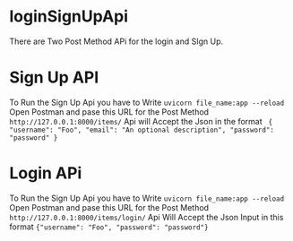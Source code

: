 # loginSignUpApi
There are Two Post Method APi for the login and SIgn Up. 
# Sign Up API
To Run the Sign Up Api you have to Write ```uvicorn file_name:app --reload```
Open Postman and pase this URL for the Post Method ```http://127.0.0.1:8000/items/```
Api will Accept the Json in the format ``` {
    "username": "Foo",
    "email": "An optional description",
    "password": "password"
}```
# Login APi
To Run the Sign Up Api you have to Write ```uvicorn file_name:app --reload```
Open Postman and pase this URL for the Post Method ```http://127.0.0.1:8000/items/login/```
Api Will Accept the Json Input in this format ```{"username": "Foo",
    "password": "password"}```
